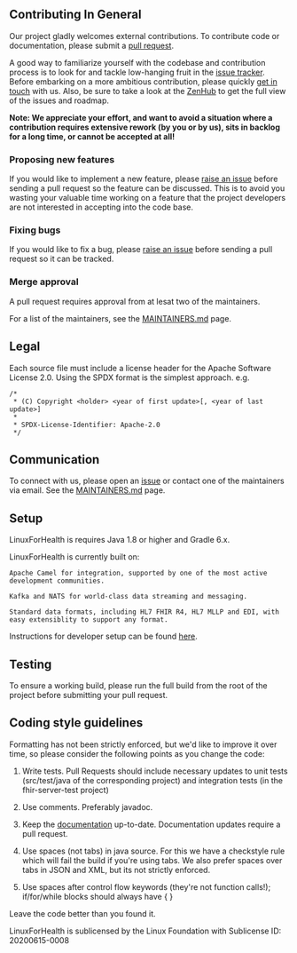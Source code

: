 ## Contributing In General
Our project gladly welcomes external contributions. To contribute code or documentation, please submit a [pull request](https://github.com/LinuxForHealth/connect/pulls).

A good way to familiarize yourself with the codebase and contribution process is
to look for and tackle low-hanging fruit in the [issue tracker](https://github.com/LinuxForHealth/connect/issues).
Before embarking on a more ambitious contribution, please quickly [get in touch](#communication) with us.
Also, be sure to take a look at the [ZenHub](https://app.zenhub.com/workspaces/linux-for-health-5ee2d7cecec5920ec43ae1cb/board?repos=337464130,366144163) to get the full view of the issues and roadmap.

**Note: We appreciate your effort, and want to avoid a situation where a contribution
requires extensive rework (by you or by us), sits in backlog for a long time, or
cannot be accepted at all!**

### Proposing new features

If you would like to implement a new feature, please [raise an issue](https://github.com/LinuxForHealth/connect/issues)
before sending a pull request so the feature can be discussed. This is to avoid
you wasting your valuable time working on a feature that the project developers
are not interested in accepting into the code base.

### Fixing bugs

If you would like to fix a bug, please [raise an issue](https://github.com/LinuxForHealth/connect/issues) before sending a
pull request so it can be tracked.

### Merge approval

A pull request requires approval from at lesat two of the maintainers.

For a list of the maintainers, see the [MAINTAINERS.md](MAINTAINERS.md) page.

## Legal

Each source file must include a license header for the Apache
Software License 2.0. Using the SPDX format is the simplest approach.
e.g.

```
/*
 * (C) Copyright <holder> <year of first update>[, <year of last update>]
 *
 * SPDX-License-Identifier: Apache-2.0
 */
```

## Communication
To connect with us, please open an [issue](https://github.com/LinuxForHealth/connect/issues) or contact one of the maintainers via email. 
See the [MAINTAINERS.md](MAINTAINERS.md) page.

## Setup
LinuxForHealth is requires Java 1.8 or higher and Gradle 6.x.  

LinuxForHealth is currently built on:

    Apache Camel for integration, supported by one of the most active development communities.

    Kafka and NATS for world-class data streaming and messaging.

    Standard data formats, including HL7 FHIR R4, HL7 MLLP and EDI, with easy extensiblity to support any format.


Instructions for developer setup can be found [here](https://linuxforhealth.github.io/docs/developer-setup.html).


## Testing
To ensure a working build, please run the full build from the root of the project before submitting your pull request.

## Coding style guidelines
Formatting has not been strictly enforced, but we'd like to improve it over time, so please consider the following points as you change the code:

1. Write tests. Pull Requests should include necessary updates to unit tests (src/test/java of the corresponding project) and integration tests (in the fhir-server-test project)

2. Use comments. Preferably javadoc.

3. Keep the [documentation](https://github.com/LinuxForHealth/docs) up-to-date. Documentation updates require a pull request.

4. Use spaces (not tabs) in java source. For this we have a checkstyle rule which will fail the build if you're using tabs. We also prefer spaces over tabs in JSON and XML, but its not strictly enforced.

5. Use spaces after control flow keywords (they're not function calls!); if/for/while blocks should always have { }

Leave the code better than you found it.



LinuxForHealth is sublicensed by the Linux Foundation with Sublicense ID: 20200615-0008
